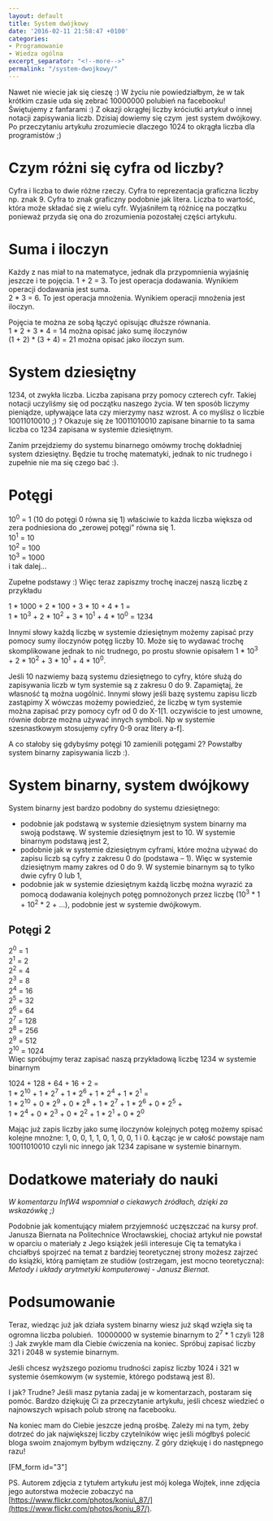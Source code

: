 ```yaml
---
layout: default
title: System dwójkowy
date: '2016-02-11 21:58:47 +0100'
categories:
- Programowanie
- Wiedza ogólna
excerpt_separator: "<!--more-->"
permalink: "/system-dwojkowy/"
---
```

Nawet nie wiecie jak się cieszę :) W życiu nie powiedziałbym, że w tak krótkim czasie uda się zebrać 10000000 polubień na facebooku! Świętujemy z fanfarami :) Z okazji okrągłej liczby króciutki artykuł o innej notacji zapisywania liczb. Dzisiaj dowiemy się czym&nbsp; jest system dwójkowy. Po przeczytaniu artykułu zrozumiecie dlaczego 1024 to okrągła liczba dla programistów ;)

# Czym różni się cyfra od liczby?
  
Cyfra i liczba to dwie różne rzeczy. Cyfra to reprezentacja graficzna liczby np. znak 9. Cyfra to znak graficzny podobnie jak litera. Liczba to wartość, która może składać się z wielu cyfr. Wyjaśniłem tą różnicę na początku ponieważ przyda się ona do zrozumienia pozostałej części artykułu.
# Suma i iloczyn
  
Każdy z nas miał to na matematyce, jednak dla przypomnienia wyjaśnię jeszcze i te pojęcia. 1 + 2 = 3. To jest operacja dodawania. Wynikiem operacji dodawania jest suma.  
2 \* 3 = 6. To jest operacja mnożenia. Wynikiem operacji mnożenia jest iloczyn.

Pojęcia te można ze sobą łączyć opisując dłuższe równania.  
1 \* 2 + 3 \* 4 = 14 można opisać jako sumę iloczynów  
(1 + 2) \* (3 + 4) = 21 można opisać jako iloczyn sum.

# System dziesiętny
  
1234, ot zwykła liczba. Liczba zapisana przy pomocy czterech cyfr. Takiej notacji uczyliśmy się od początku naszego życia. W ten sposób liczymy pieniądze, upływające lata czy mierzymy nasz wzrost. A co myślisz o liczbie 10011010010 ;) ? Okazuje się że 10011010010 zapisane binarnie to ta sama liczba co 1234 zapisana w systemie dziesiętnym.

Zanim przejdziemy do systemu binarnego omówmy trochę dokładniej system dziesiętny. Będzie tu trochę matematyki, jednak to nic trudnego i zupełnie nie ma się czego bać :).

# Potęgi
  
10<sup>0</sup> = 1 (10 do potęgi 0 równa się 1) właściwie to każda liczba większa od zera podniesiona do „zerowej potęgi” równa się 1.  
10<sup>1</sup> = 10  
10<sup>2</sup> = 100  
10<sup>3</sup> = 1000  
i tak dalej...

Zupełne podstawy :) Więc teraz zapiszmy trochę inaczej naszą liczbę z przykładu

1 \* 1000 + 2 \* 100 + 3 \* 10 + 4 \* 1 =  
1 \* 10<sup>3</sup> + 2 \* 10<sup>2</sup> + 3 \* 10<sup>1</sup> + 4 \* 10<sup>0</sup> = 1234

Innymi słowy każdą liczbę w systemie dziesiętnym możemy zapisać przy pomocy sumy iloczynów potęg liczby 10. Może się to wydawać trochę skomplikowane jednak to nic trudnego, po prostu słownie opisałem 1 \* 10<sup>3</sup> + 2 \* 10<sup>2</sup> + 3 \* 10<sup>1</sup> + 4 \* 10<sup>0</sup>.

Jeśli 10 nazwiemy bazą systemu dziesiętnego to cyfry, które służą do zapisywania liczb w tym systemie są z zakresu 0 do 9. Zapamiętaj, że własność tą można uogólnić. Innymi słowy jeśli bazę systemu zapisu liczb zastąpimy X wówczas możemy powiedzieć, że liczbę w tym systemie można zapisać przy pomocy cyfr od 0 do X-1[1. oczywiście to jest umowne, równie dobrze można używać innych symboli. Np w systemie szesnastkowym stosujemy cyfry 0-9 oraz litery a-f].

A co stałoby się gdybyśmy potęgi 10 zamienili potęgami 2? Powstałby system binarny zapisywania liczb :).

# System binarny, system dwójkowy
  
System binarny jest bardzo podobny do systemu dziesiętnego:
- podobnie jak podstawą w systemie dziesiętnym system binarny ma swoją podstawę. W systemie dziesiętnym jest to 10. W systemie binarnym podstawą jest 2,
- podobnie jak w systemie dziesiętnym cyframi, które można używać do zapisu liczb są cyfry z zakresu 0 do (podstawa – 1). Więc w systemie dziesiętnym mamy zakres od 0 do 9. W systemie binarnym są to tylko dwie cyfry 0 lub 1,
- podobnie jak w systemie dziesiętnym każdą liczbę można wyrazić za pomocą dodawania kolejnych potęg pomnożonych przez liczbę (10<sup>3</sup> \* 1 + 10<sup>2</sup> \* 2 + …), podobnie jest w systemie dwójkowym.
  

## Potęgi 2
  
2<sup>0</sup> = 1  
2<sup>1</sup> = 2  
2<sup>2</sup> = 4  
2<sup>3</sup> = 8  
2<sup>4</sup> = 16  
2<sup>5</sup> = 32  
2<sup>6</sup> = 64  
2<sup>7</sup> = 128  
2<sup>8</sup> = 256  
2<sup>9</sup> = 512  
2<sup>10</sup> = 1024  
Więc spróbujmy teraz zapisać naszą przykładową liczbę 1234 w systemie binarnym

1024 + 128 + 64 + 16 + 2 =  
1 \* 2<sup>10</sup> + 1 \* 2<sup>7</sup> + 1 \* 2<sup>6</sup> + 1 \* 2<sup>4</sup> + 1 \* 2<sup>1</sup> =  
1 \* 2<sup>10</sup> + 0 \* 2<sup>9</sup> + 0 \* 2<sup>8</sup> + 1 \* 2<sup>7</sup> + 1 \* 2<sup>6</sup> + 0 \* 2<sup>5</sup> +  
1 \* 2<sup>4</sup> + 0 \* 2<sup>3</sup> + 0 \* 2<sup>2</sup> + 1 \* 2<sup>1</sup> + 0 \* 2<sup>0</sup>

Mając już zapis liczby jako sumę iloczynów kolejnych potęg możemy spisać kolejne mnożne: 1, 0, 0, 1, 1, 0, 1, 0, 0, 1 i 0. Łącząc je w całość powstaje nam 10011010010 czyli nic innego jak 1234 zapisane w systemie binarnym.

# Dodatkowe materiały do nauki
  
_W komentarzu InfW4 wspomniał o ciekawych źródłach, dzięki za wskazówkę ;)_  

Podobnie jak komentujący miałem przyjemność uczęszczać na kursy prof. Janusza Biernata na Politechnice Wrocławskiej, chociaż artykuł nie powstał w oparciu o materiały z Jego książek jeśli interesuje Cię ta tematyka i chciałbyś spojrzeć na temat z bardziej teoretycznej strony możesz zajrzeć do książki, którą pamiętam ze studiów (ostrzegam, jest mocno teoretyczna): _Metody i układy arytmetyki komputerowej - Janusz Biernat._

# Podsumowanie
  
Teraz, wiedząc już jak działa system binarny wiesz już skąd wzięła się ta ogromna liczba polubień.&nbsp; 10000000 w systemie binarnym to 2<sup>7</sup> \* 1 czyli 128 :) Jak zwykle mam dla Ciebie ćwiczenia na koniec. Spróbuj zapisać liczby 321 i 2048 w systemie binarnym.

Jeśli chcesz wyższego poziomu trudności zapisz liczby 1024 i 321 w systemie ósemkowym (w systemie, którego podstawą jest 8).

I jak? Trudne? Jeśli masz pytania zadaj je w komentarzach, postaram się pomóc. Bardzo dziękuję Ci za przeczytanie artykułu, jeśli chcesz wiedzieć o najnowszych wpisach polub stronę na facebooku.

Na koniec mam do Ciebie jeszcze jedną prośbę. Zależy mi na tym, żeby dotrzeć do jak największej liczby czytelników więc jeśli mógłbyś polecić bloga swoim znajomym byłbym wdzięczny. Z góry dziękuję i do następnego razu!

[FM\_form id="3"]

PS. Autorem zdjęcia z tytułem artykułu jest mój kolega Wojtek, inne zdjęcia jego autorstwa możecie zobaczyć na [https://www.flickr.com/photos/koniu\_87/](https://www.flickr.com/photos/koniu_87/).

